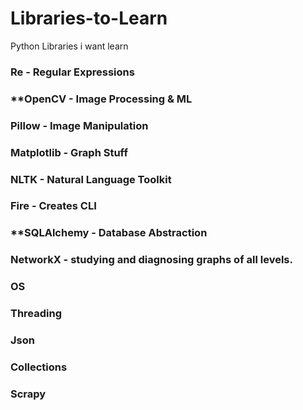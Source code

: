 # Libraries-to-Learn
Python Libraries i want learn

### Re - Regular Expressions <br>
### **OpenCV - Image Processing & ML <br>
### Pillow - Image Manipulation<br>
### Matplotlib - Graph Stuff<br>
### NLTK - Natural Language Toolkit<br>
### Fire - Creates CLI <br>
### **SQLAlchemy - Database Abstraction<br>
### NetworkX - studying and diagnosing graphs of all levels. <br>
### OS <br>
### Threading <br>
### Json <br>
### Collections <br>
### Scrapy <br>
